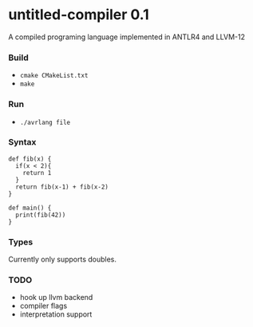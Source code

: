 # untitled-compiler 0.1
A compiled programing language implemented in ANTLR4 and LLVM-12

### Build
* `cmake CMakeList.txt`
* `make`

### Run
* `./avrlang file`

### Syntax 
```
def fib(x) {
  if(x < 2){
    return 1
  }
  return fib(x-1) + fib(x-2)
}

def main() {
  print(fib(42))
}
```

### Types
Currently only supports doubles.

### TODO
* hook up llvm backend
* compiler flags
* interpretation support
